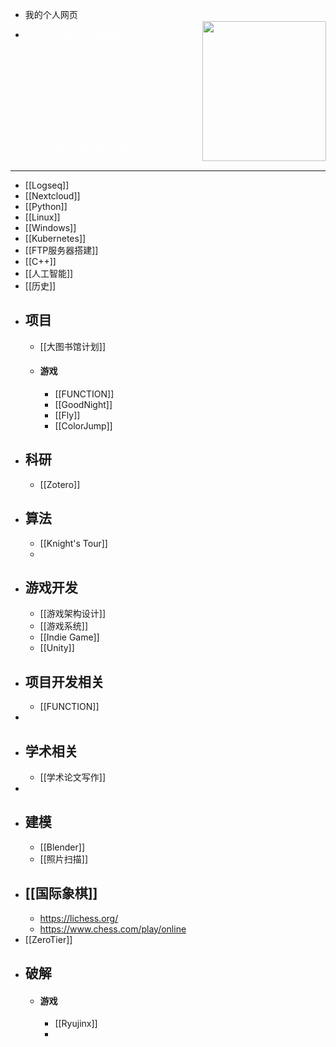 - 我的个人网页
- <div contenteditable="false" data-content-editable-void="true"><div style="display: flex; color: rgb(255, 255, 255)"><a rel="noopener noreferrer" style="display: block; color: inherit; text-decoration: none; flex-grow: 1; min-width: 0px;" href="https://webdrag0n.github.io"><div class="notion-focusable" role="button" tabindex="0" style="user-select: none; transition: background 20ms ease-in 0s; cursor: pointer; width: 100%; display: flex; flex-wrap: wrap-reverse; align-items: stretch; text-align: left; overflow: hidden; border: 1px solid rgba(255, 255, 255, 0.16); border-radius: 3px; position: relative; color: inherit; fill: inherit;"><div style="flex: 4 1 180px; padding: 12px 14px 14px; overflow: hidden; text-align: left;"><div style="font-size: 14px; line-height: 20px; color: rgb(255, 255, 255); white-space: nowrap; overflow: hidden; text-overflow: ellipsis; min-height: 24px; margin-bottom: 2px;">webDrag0n's website</div><div style="font-size: 12px; line-height: 16px; color: rgba(255, 255, 255, 0.65); height: 150px; overflow: hidden;">WELECOME TO WEBDRAG0N HOME
  About me
  I'm an undergraduate student at Chinese University of Hongkong(Shenzhen).</div><div style="display: flex; margin-top: 6px;"><img src="https://webdrag0n.github.io/assets/me01.png" style="width: 16px; height: 16px; min-width: 16px; margin-right: 6px;"><div style="font-size: 12px; line-height: 16px; color: rgb(255, 255, 255); white-space: nowrap; overflow: hidden; text-overflow: ellipsis;">https://webdrag0n.github.io/</div></div></div><div style="flex: 1 1 180px; display: block; position: relative;"><div style="position: absolute; inset: 0px;"><div style="width: 100%; height: 100%;"><img src="https://webdrag0n.github.io/assets/me01.png" style="display: block; object-fit: cover; border-radius: 1px; width: 100%; height: 100%;"></div></div></div></div></a></div></div>
- ---
- [[Logseq]]
- [[Nextcloud]]
- [[Python]]
- [[Linux]]
- [[Windows]]
- [[Kubernetes]]
- [[FTP服务器搭建]]
- [[C++]]
- [[人工智能]]
- [[历史]]
- ## 项目
	- [[大图书馆计划]]
	- #### 游戏
		- [[FUNCTION]]
		- [[GoodNight]]
		- [[Fly]]
		- [[ColorJump]]
- ## 科研
	- [[Zotero]]
- ## 算法
	- [[Knight's Tour]]
	-
- ## 游戏开发
	- [[游戏架构设计]]
	- [[游戏系统]]
	- [[Indie Game]]
	- [[Unity]]
- ## 项目开发相关
	- [[FUNCTION]]
-
- ## 学术相关
	- [[学术论文写作]]
-
- ## 建模
	- [[Blender]]
	- [[照片扫描]]
- ## [[国际象棋]]
	- https://lichess.org/
	- https://www.chess.com/play/online
- [[ZeroTier]]
- ## 破解
	- #### 游戏
		- [[Ryujinx]]
		-